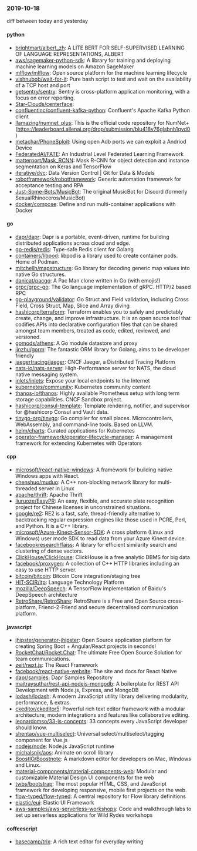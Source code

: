### 2019-10-18
diff between today and yesterday

#### python
* [brightmart/albert_zh](https://github.com/brightmart/albert_zh): A LITE BERT FOR SELF-SUPERVISED LEARNING OF LANGUAGE REPRESENTATIONS, ALBERT
* [aws/sagemaker-python-sdk](https://github.com/aws/sagemaker-python-sdk): A library for training and deploying machine learning models on Amazon SageMaker
* [mlflow/mlflow](https://github.com/mlflow/mlflow): Open source platform for the machine learning lifecycle
* [vishnubob/wait-for-it](https://github.com/vishnubob/wait-for-it): Pure bash script to test and wait on the availability of a TCP host and port
* [getsentry/sentry](https://github.com/getsentry/sentry): Sentry is cross-platform application monitoring, with a focus on error reporting.
* [Star-Clouds/centerface](https://github.com/Star-Clouds/centerface): 
* [confluentinc/confluent-kafka-python](https://github.com/confluentinc/confluent-kafka-python): Confluent's Apache Kafka Python client
* [llamazing/numnet_plus](https://github.com/llamazing/numnet_plus): This is the official code repository for NumNet+(https://leaderboard.allenai.org/drop/submission/blu418v76glsbnh1qvd0)
* [metachar/PhoneSploit](https://github.com/metachar/PhoneSploit): Using open Adb ports we can exploit a Andriod Device
* [FederatedAI/FATE](https://github.com/FederatedAI/FATE): An Industrial Level Federated Learning Framework
* [matterport/Mask_RCNN](https://github.com/matterport/Mask_RCNN): Mask R-CNN for object detection and instance segmentation on Keras and TensorFlow
* [iterative/dvc](https://github.com/iterative/dvc): Data Version Control | Git for Data & Models
* [robotframework/robotframework](https://github.com/robotframework/robotframework): Generic automation framework for acceptance testing and RPA
* [Just-Some-Bots/MusicBot](https://github.com/Just-Some-Bots/MusicBot):  The original MusicBot for Discord (formerly SexualRhinoceros/MusicBot)
* [docker/compose](https://github.com/docker/compose): Define and run multi-container applications with Docker

#### go
* [dapr/dapr](https://github.com/dapr/dapr): Dapr is a portable, event-driven, runtime for building distributed applications across cloud and edge.
* [go-redis/redis](https://github.com/go-redis/redis): Type-safe Redis client for Golang
* [containers/libpod](https://github.com/containers/libpod): libpod is a library used to create container pods. Home of Podman.
* [mitchellh/mapstructure](https://github.com/mitchellh/mapstructure): Go library for decoding generic map values into native Go structures.
* [danicat/pacgo](https://github.com/danicat/pacgo): A Pac Man clone written in Go (with emojis!)
* [grpc/grpc-go](https://github.com/grpc/grpc-go): The Go language implementation of gRPC. HTTP/2 based RPC
* [go-playground/validator](https://github.com/go-playground/validator): Go Struct and Field validation, including Cross Field, Cross Struct, Map, Slice and Array diving
* [hashicorp/terraform](https://github.com/hashicorp/terraform): Terraform enables you to safely and predictably create, change, and improve infrastructure. It is an open source tool that codifies APIs into declarative configuration files that can be shared amongst team members, treated as code, edited, reviewed, and versioned.
* [gomods/athens](https://github.com/gomods/athens): A Go module datastore and proxy
* [jinzhu/gorm](https://github.com/jinzhu/gorm): The fantastic ORM library for Golang, aims to be developer friendly
* [jaegertracing/jaeger](https://github.com/jaegertracing/jaeger): CNCF Jaeger, a Distributed Tracing Platform
* [nats-io/nats-server](https://github.com/nats-io/nats-server): High-Performance server for NATS, the cloud native messaging system.
* [inlets/inlets](https://github.com/inlets/inlets): Expose your local endpoints to the Internet
* [kubernetes/community](https://github.com/kubernetes/community): Kubernetes community content
* [thanos-io/thanos](https://github.com/thanos-io/thanos): Highly available Prometheus setup with long term storage capabilities. CNCF Sandbox project.
* [hashicorp/consul-template](https://github.com/hashicorp/consul-template): Template rendering, notifier, and supervisor for @hashicorp Consul and Vault data.
* [tinygo-org/tinygo](https://github.com/tinygo-org/tinygo): Go compiler for small places. Microcontrollers, WebAssembly, and command-line tools. Based on LLVM.
* [helm/charts](https://github.com/helm/charts): Curated applications for Kubernetes
* [operator-framework/operator-lifecycle-manager](https://github.com/operator-framework/operator-lifecycle-manager): A management framework for extending Kubernetes with Operators

#### cpp
* [microsoft/react-native-windows](https://github.com/microsoft/react-native-windows): A framework for building native Windows apps with React.
* [chenshuo/muduo](https://github.com/chenshuo/muduo): A C++ non-blocking network library for multi-threaded server in Linux
* [apache/thrift](https://github.com/apache/thrift): Apache Thrift
* [liuruoze/EasyPR](https://github.com/liuruoze/EasyPR): An easy, flexible, and accurate plate recognition project for Chinese licenses in unconstrained situations.
* [google/re2](https://github.com/google/re2): RE2 is a fast, safe, thread-friendly alternative to backtracking regular expression engines like those used in PCRE, Perl, and Python. It is a C++ library.
* [microsoft/Azure-Kinect-Sensor-SDK](https://github.com/microsoft/Azure-Kinect-Sensor-SDK): A cross platform (Linux and Windows) user mode SDK to read data from your Azure Kinect device.
* [facebookresearch/faiss](https://github.com/facebookresearch/faiss): A library for efficient similarity search and clustering of dense vectors.
* [ClickHouse/ClickHouse](https://github.com/ClickHouse/ClickHouse): ClickHouse is a free analytic DBMS for big data
* [facebook/proxygen](https://github.com/facebook/proxygen): A collection of C++ HTTP libraries including an easy to use HTTP server.
* [bitcoin/bitcoin](https://github.com/bitcoin/bitcoin): Bitcoin Core integration/staging tree
* [HIT-SCIR/ltp](https://github.com/HIT-SCIR/ltp): Language Technology Platform
* [mozilla/DeepSpeech](https://github.com/mozilla/DeepSpeech): A TensorFlow implementation of Baidu's DeepSpeech architecture
* [RetroShare/RetroShare](https://github.com/RetroShare/RetroShare): RetroShare is a Free and Open Source cross-platform, Friend-2-Friend and secure decentralised communication platform.

#### javascript
* [jhipster/generator-jhipster](https://github.com/jhipster/generator-jhipster): Open Source application platform for creating Spring Boot + Angular/React projects in seconds!
* [RocketChat/Rocket.Chat](https://github.com/RocketChat/Rocket.Chat): The ultimate Free Open Source Solution for team communications.
* [zeit/next.js](https://github.com/zeit/next.js): The React Framework
* [facebook/react-native-website](https://github.com/facebook/react-native-website): The site and docs for React Native
* [dapr/samples](https://github.com/dapr/samples): Dapr Samples Repository
* [maitraysuthar/rest-api-nodejs-mongodb](https://github.com/maitraysuthar/rest-api-nodejs-mongodb): A boilerplate for REST API Development with Node.js, Express, and MongoDB
* [lodash/lodash](https://github.com/lodash/lodash): A modern JavaScript utility library delivering modularity, performance, & extras.
* [ckeditor/ckeditor5](https://github.com/ckeditor/ckeditor5): Powerful rich text editor framework with a modular architecture, modern integrations and features like collaborative editing.
* [leonardomso/33-js-concepts](https://github.com/leonardomso/33-js-concepts):  33 concepts every JavaScript developer should know.
* [shentao/vue-multiselect](https://github.com/shentao/vue-multiselect): Universal select/multiselect/tagging component for Vue.js
* [nodejs/node](https://github.com/nodejs/node): Node.js JavaScript runtime 
* [michalsnik/aos](https://github.com/michalsnik/aos): Animate on scroll library
* [BoostIO/Boostnote](https://github.com/BoostIO/Boostnote): A markdown editor for developers on Mac, Windows and Linux.
* [material-components/material-components-web](https://github.com/material-components/material-components-web): Modular and customizable Material Design UI components for the web
* [twbs/bootstrap](https://github.com/twbs/bootstrap): The most popular HTML, CSS, and JavaScript framework for developing responsive, mobile first projects on the web.
* [flow-typed/flow-typed](https://github.com/flow-typed/flow-typed): A central repository for Flow library definitions
* [elastic/eui](https://github.com/elastic/eui): Elastic UI Framework 
* [aws-samples/aws-serverless-workshops](https://github.com/aws-samples/aws-serverless-workshops): Code and walkthrough labs to set up serverless applications for Wild Rydes workshops

#### coffeescript
* [basecamp/trix](https://github.com/basecamp/trix): A rich text editor for everyday writing
